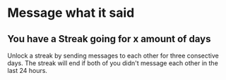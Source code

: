 

# Message what it said


## You have a Streak going for x amount of days



Unlock a streak  by sending messages to each other for three consective days. The streak will end if both of you didn't message each other in the last 24 hours.
